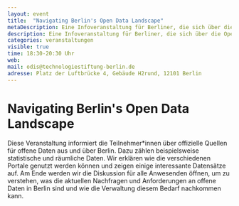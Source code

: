 ```yaml
---
layout: event
title:  "Navigating Berlin's Open Data Landscape"
metaDescription: Eine Infoveranstaltung für Berliner, die sich über die Open Data Angebote des Land Berlins informieren möchten.
description: Eine Infoveranstaltung für Berliner, die sich über die Open Data Angebote des Land Berlins informieren möchten.
categories: veranstaltungen
visible: true
time: 18:30-20:30 Uhr 
web: 
mail: odis@technologiestiftung-berlin.de
adresse: Platz der Luftbrücke 4, Gebäude H2rund, 12101 Berlin
---
```


# Navigating Berlin's Open Data Landscape

Diese Veranstaltung informiert die Teilnehmer*innen über offizielle Quellen für offene Daten aus und über Berlin. Dazu zählen beispielsweise statistische und räumliche Daten. Wir erklären wie die verschiedenen Portale genutzt werden können und zeigen einige interessante Datensätze auf. Am Ende werden wir die Diskussion für alle Anwesenden öffnen, um zu verstehen, was die aktuellen Nachfragen und Anforderungen an offene Daten in Berlin sind und wie die Verwaltung diesem Bedarf nachkommen kann.